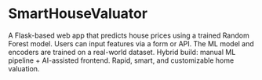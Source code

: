 # SmartHouseValuator
 A Flask-based web app that predicts house prices using a trained Random Forest model. Users can input features via a form or API. The ML model and encoders are trained on a real-world dataset. Hybrid build: manual ML pipeline + AI-assisted frontend. Rapid, smart, and customizable home valuation.
